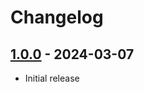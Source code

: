# Changelog

## [1.0.0] - 2024-03-07

* Initial release

[1.0.0]: https://github.com/daun/statamic-widget-collection-count/releases/tag/v1.0.0
